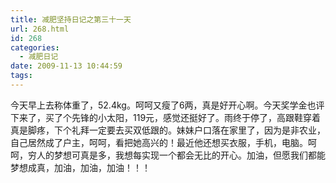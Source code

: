 ```yaml
---
title: 减肥坚持日记之第三十一天
url: 268.html
id: 268
categories:
  - 减肥日记
date: 2009-11-13 10:44:59
tags:
---
```


今天早上去称体重了，52.4kg。呵呵又瘦了6两，真是好开心啊。今天奖学金也评下来了，买了个先锋的小太阳，119元，感觉还挺好了。雨终于停了，高跟鞋穿着真是脚疼，下个礼拜一定要去买双低跟的。妹妹户口落在家里了，因为是非农业，自己居然成了户主，呵呵，看把她高兴的！最近他还想买衣服，手机，电脑。呵呵，穷人的梦想可真是多，我想每实现一个都会无比的开心。加油，但愿我们都能梦想成真，加油，加油，加油！！！